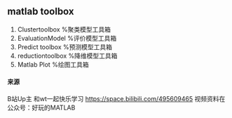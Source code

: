 ## matlab toolbox

1. Clustertoolbox  	%聚类模型工具箱
2. EvaluationModel	%评价模型工具箱
3. Predict toolbox	%预测模型工具箱
4. reductiontoolbox %降维模型工具箱
5. Matlab Plot		%绘图工具箱

 
#### 来源
 B站Up主 
 和wt一起快乐学习 https://space.bilibili.com/495609465
 视频资料在公众号：好玩的MATLAB